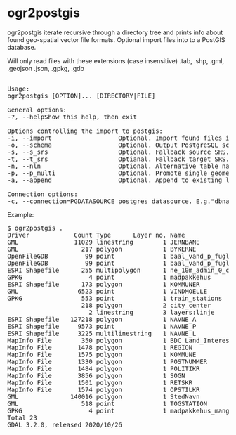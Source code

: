 # ogr2postgis
ogr2postgis iterate recursive through a directory tree and prints info about found geo-spatial vector file formats. Optional import files into to a PostGIS database.  
  
Will only read files with these extensions (case insensitive) .tab, .shp, .gml, .geojson .json, .gpkg, .gdb  
<pre>  
Usage:
ogr2postgis [OPTION]... [DIRECTORY|FILE]

General options:  
-?, --helpShow this help, then exit

Options controlling the import to postgis:
-i, --import                  Optional. Import found files into PostgreSQL/PostGIS.  
-o, --schema                  Optional. Output PostgreSQL schema, Defaults to public.  
-s, --s_srs                   Optional. Fallback source SRS. Will be used if file doesn't contain projection information.  
-t, --t_srs                   Optianal. Fallback target SRS. Will be used if no authority name/code is available. Defaults to EPSG:4326.  
-n, --nln                     Optional. Alternative table name. Can only be used when importing single file - not directories unless --append is used.  
-p, --p_multi                 Optional. Promote single geometries to multi part.  
-a, --append                  Optional. Append to existing layer instead of creating new.  
  
Connection options:  
-c, --connection=PGDATASOURCE postgres datasource. E.g."dbname='databasename' host='addr' port='5432' user='x' password='y'"
</pre>

Example:
<pre>
$ ogr2postgis . 
Driver            Count Type      Layer no. Name                                 Proj Auth         File
GML               11029 linestring        1 JERNBANE                             True EPSG:25832   /home/mh/Data/Railroad.gml
GML                 217 polygon           1 BYKERNE                              True EPSG:25832   /home/mh/Data/City_center.gml
OpenFileGDB          99 point             1 baal_vand_p_fuglet_madpakkehus       True EPSG:25832   /home/mh/Data/_ags_data218A3C11A8AB47BA9F27F15E186EE457.gdb
OpenFileGDB          99 point             1 baal_vand_p_fuglet_madpakkehus       True EPSG:25832   /home/mh/Data/FileGD/_ags_data218A3C11A8AB47BA9F27F15E186EE457.gdb
ESRI Shapefile      255 multipolygon      1 ne_10m_admin_0_countries             True EPSG:4326    /home/mh/Data/ne_10m_admin_0_countries/ne_10m_admin_0_countries.shp
GPKG                  4 point             1 madpakkehus                          True EPSG:25832   /home/mh/Data/madpakkehus.gpkg
ESRI Shapefile      173 polygon           1 KOMMUNER                            False -            /home/mh/Data/DAGI2M_SHAPE_UTM32-EUREF89/ADM/KOMMUNER.SHP
GML                6523 point             1 VINDMOELLE                           True EPSG:25832   /home/mh/Data/Windmill.gml
GPKG                553 point             1 train_stations                       True EPSG:25832   /home/mh/Data/test.gpkg
                    218 polygon           2 city_center                          True EPSG:25832   
                      2 linestring        3 layers:linje                         True EPSG:4326    
ESRI Shapefile   127218 polygon           1 NAVNE_A                              True -            /home/mh/Data/NAVNE/NAVNE_A.shp
ESRI Shapefile     9573 point             1 NAVNE_P                              True -            /home/mh/Data/NAVNE/NAVNE_P.shp
ESRI Shapefile     3225 multilinestring   1 NAVNE_L                              True -            /home/mh/Data/NAVNE/NAVNE_L.shp
MapInfo File        350 polygon           1 BDC_Land_Interests                   True -            /home/mh/Data/mapinfo/BDC_Land_Interests.tab
MapInfo File       1478 polygon           1 REGION                               True -            /home/mh/Data/mapinfo/DAGIREF_MAPINFO_UTM32-EUREF89/ADM/REGION.tab
MapInfo File       1575 polygon           1 KOMMUNE                              True -            /home/mh/Data/mapinfo/DAGIREF_MAPINFO_UTM32-EUREF89/ADM/KOMMUNE.tab
MapInfo File       1330 polygon           1 POSTNUMMER                           True -            /home/mh/Data/mapinfo/DAGIREF_MAPINFO_UTM32-EUREF89/ADM/POSTNUMMER.tab
MapInfo File       1484 polygon           1 POLITIKR                             True -            /home/mh/Data/mapinfo/DAGIREF_MAPINFO_UTM32-EUREF89/ADM/POLITIKR.tab
MapInfo File       3856 polygon           1 SOGN                                 True -            /home/mh/Data/mapinfo/DAGIREF_MAPINFO_UTM32-EUREF89/ADM/SOGN.tab
MapInfo File       1501 polygon           1 RETSKR                               True -            /home/mh/Data/mapinfo/DAGIREF_MAPINFO_UTM32-EUREF89/ADM/RETSKR.tab
MapInfo File       1574 polygon           1 OPSTILKR                             True -            /home/mh/Data/mapinfo/DAGIREF_MAPINFO_UTM32-EUREF89/ADM/OPSTILKR.tab
GML              140016 polygon           1 StedNavn                             True EPSG:25832   /home/mh/Data/KORT10/KORT10.gml
GML                 518 point             1 TOGSTATION                           True EPSG:25832   /home/mh/Data/Train_station.gml
GPKG                  4 point             1 madpakkehus_mangler_felt             True EPSG:25832   /home/mh/Data/madpakkehus_mangler_felt.gpkg
Total 23
GDAL 3.2.0, released 2020/10/26

</pre>
